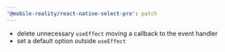 ```yaml
---
'@mobile-reality/react-native-select-pro': patch
---
```


* delete unnecessary `useEffect` moving a callback to the event handler
* set a default option outside `useEffect`
